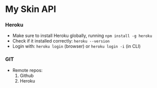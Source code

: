 # My Skin API

### Heroku

- Make sure to install Heroku globally, running `npm install -g heroku`
- Check if it installed correctly: `heroku --version`
- Login with: `heroku login` (browser) or `heroku login -i` (in CLI)

### GIT

- Remote repos:
  1. Github
  2. Heroku
